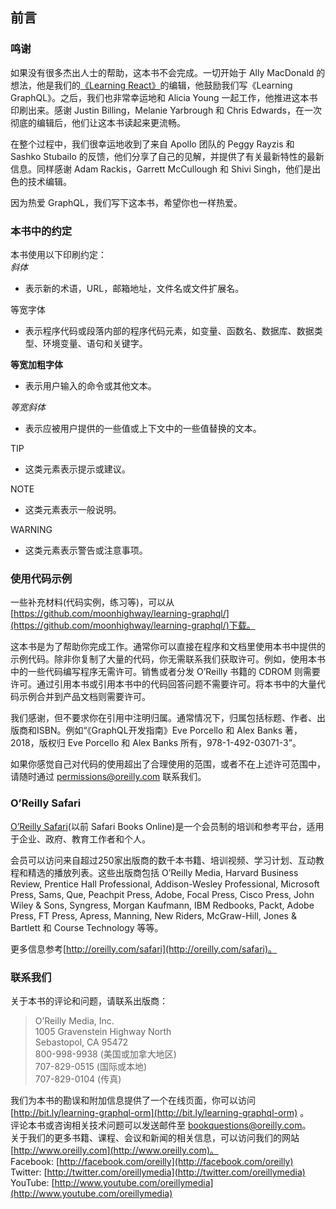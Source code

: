 ## 前言
### 鸣谢
如果没有很多杰出人士的帮助，这本书不会完成。一切开始于 Ally MacDonald 的想法，他是我们的[《Learning React》](https://www.oreilly.com/library/view/learning-react/9781491954614/)的编辑，他鼓励我们写《Learning GraphQL》。之后，我们也非常幸运地和 Alicia Young 一起工作，他推进这本书印刷出来。感谢 Justin Billing，Melanie Yarbrough 和 Chris Edwards，在一次彻底的编辑后，他们让这本书读起来更流畅。
  
在整个过程中，我们很幸运地收到了来自 Apollo 团队的 Peggy Rayzis 和 Sashko Stubailo 的反馈，他们分享了自己的见解，并提供了有关最新特性的最新信息。同样感谢 Adam Rackis，Garrett McCullough 和 Shivi Singh，他们是出色的技术编辑。  
  
因为热爱 GraphQL，我们写下这本书，希望你也一样热爱。  
### 本书中的约定
本书使用以下印刷约定：  
*斜体*
- 表示新的术语，URL，邮箱地址，文件名或文件扩展名。

等宽字体
- 表示程序代码或段落内部的程序代码元素，如变量、函数名、数据库、数据类型、环境变量、语句和关键字。

**等宽加粗字体**
- 表示用户输入的命令或其他文本。

*等宽斜体*
- 表示应被用户提供的一些值或上下文中的一些值替换的文本。

TIP
- 这类元素表示提示或建议。

NOTE
- 这类元素表示一般说明。

WARNING
- 这类元素表示警告或注意事项。

### 使用代码示例
一些补充材料(代码实例，练习等)，可以从[https://github.com/moonhighway/learning-graphql/](https://github.com/moonhighway/learning-graphql/)下载。  
  
这本书是为了帮助你完成工作。通常你可以直接在程序和文档里使用本书中提供的示例代码。除非你复制了大量的代码，你无需联系我们获取许可。例如，使用本书中的一些代码编写程序无需许可。销售或者分发 O’Reilly 书籍的 CDROM 则需要许可。通过引用本书或引用本书中的代码回答问题不需要许可。将本书中的大量代码示例合并到产品文档则需要许可。  
  
我们感谢，但不要求你在引用中注明归属。通常情况下，归属包括标题、作者、出版商和ISBN。例如“《GraphQL开发指南》Eve Porcello 和 Alex Banks 著，2018，版权归 Eve Porcello 和 Alex Banks 所有，978-1-492-03071-3”。  
  
如果你感觉自己对代码的使用超出了合理使用的范围，或者不在上述许可范围中，请随时通过 permissions@oreilly.com 联系我们。  
### O’Reilly Safari
[O’Reilly Safari](https://www.oreilly.com/)(以前 Safari Books Online)是一个会员制的培训和参考平台，适用于企业、政府、教育工作者和个人。  
  
会员可以访问来自超过250家出版商的数千本书籍、培训视频、学习计划、互动教程和精选的播放列表。这些出版商包括 O’Reilly Media, Harvard Business Review, Prentice Hall Professional, Addison-Wesley Professional, Microsoft Press, Sams, Que, Peachpit Press, Adobe, Focal Press, Cisco Press, John Wiley & Sons, Syngress, Morgan Kaufmann, IBM Redbooks, Packt, Adobe Press, FT Press, Apress, Manning, New Riders, McGraw-Hill, Jones & Bartlett 和 Course Technology 等等。  
  
更多信息参考[http://oreilly.com/safari](http://oreilly.com/safari)。  
### 联系我们
关于本书的评论和问题，请联系出版商：  
>O’Reilly Media, Inc.  
>1005 Gravenstein Highway North  
>Sebastopol, CA 95472  
>800-998-9938 (美国或加拿大地区)  
>707-829-0515 (国际或本地)  
>707-829-0104 (传真)  

我们为本书的勘误和附加信息提供了一个在线页面，你可以访问 [http://bit.ly/learning-graphql-orm](http://bit.ly/learning-graphql-orm) 。  
评论本书或咨询相关技术问题可以发送邮件至 [bookquestions@oreilly.com](bookquestions@oreilly.com)。  
关于我们的更多书籍、课程、会议和新闻的相关信息，可以访问我们的网站 [http://www.oreilly.com](http://www.oreilly.com)。  
Facebook: [http://facebook.com/oreilly](http://facebook.com/oreilly)  
Twitter: [http://twitter.com/oreillymedia](http://twitter.com/oreillymedia)  
YouTube: [http://www.youtube.com/oreillymedia](http://www.youtube.com/oreillymedia)  
